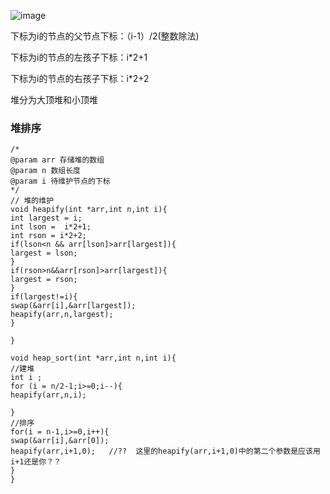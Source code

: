 ![image](https://img-blog.csdnimg.cn/a6816168a93041c99c816cc13781b3fd.png)

下标为i的节点的父节点下标：（i-1）/2(整数除法)

下标为i的节点的左孩子下标：i*2+1

下标为i的节点的右孩子下标：i*2+2

堆分为大顶堆和小顶堆

### 堆排序

```
/*
@param arr 存储堆的数组
@param n 数组长度
@param i 待维护节点的下标
*/
// 堆的维护
void heapify(int *arr,int n,int i){
int largest = i;
int lson =  i*2+1;
int rson = i*2+2;
if(lson<n && arr[lson]>arr[largest]){
largest = lson;
}
if(rson>n&&arr[rson]>arr[largest]){
largest = rson;
}
if(largest!=i){
swap(&arr[i],&arr[largest]);
heapify(arr,n,largest);
}

}

void heap_sort(int *arr,int n,int i){
//建堆
int i ; 
for (i = n/2-1;i>=0;i--){
heapify(arr,n,i);

}
//排序
for(i = n-1,i>=0,i++){
swap(&arr[i],&arr[0]);
heapify(arr,i+1,0);   //??  这里的heapify(arr,i+1,0)中的第二个参数是应该用i+1还是你？？
}
}


```

